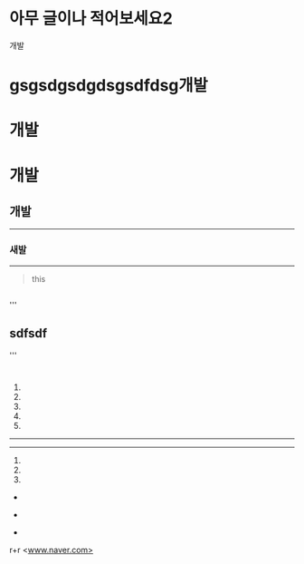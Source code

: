 # 아무 글이나 적어보세요2
개발

gsgsdgsdgdsgsdfdsg개발
=====
개발
=====
# 개발
## 개발
-----
### 새발
-----
> this
>> ##
'''
## sdfsdf
'''
>> #

1.
1.
1.
1.
1.
* * * * 

* *  * *
1.
    
1.
1.

*
-
+
r+r
<www.naver.com>
